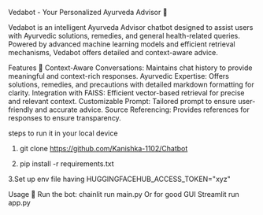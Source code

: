 Vedabot - Your Personalized Ayurveda Advisor 🌿

Vedabot is an intelligent Ayurveda Advisor chatbot designed to assist users with Ayurvedic solutions, remedies, and general health-related queries. Powered by advanced machine learning models and efficient retrieval mechanisms, Vedabot offers detailed and context-aware advice.

Features 🚀
Context-Aware Conversations: Maintains chat history to provide meaningful and context-rich responses.
Ayurvedic Expertise: Offers solutions, remedies, and precautions with detailed markdown formatting for clarity.
Integration with FAISS: Efficient vector-based retrieval for precise and relevant context.
Customizable Prompt: Tailored prompt to ensure user-friendly and accurate advice.
Source Referencing: Provides references for responses to ensure transparency.

steps to  run it in your local device
1. git clone https://github.com/Kanishka-1102/Chatbot
   
2. pip install -r requirements.txt

3.Set up env file having HUGGINGFACEHUB_ACCESS_TOKEN="xyz"


Usage 🚀
Run the bot:
chainlit run main.py
Or for good GUI 
Streamlit run app.py
